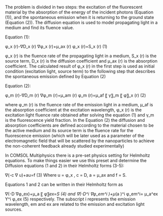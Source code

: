 The problem is divided in two steps: the excitation of the fluorescent material by the absorption of the energy of the incident photons (Equation (1)), and the spontaneous emission when it is returning to the ground state (Equation (2)). 
The diffusion equation is used to model propagating light in a medium and find its fluence value.

Equation (1):

φ_x (r)-∇D_x (r)  ∇φ_x (r)+μ_ax (r)  φ_x (r)=S_x (r)				(1)

φ_x (r)  is the fluence rate of the propagating light in a medium, S_x (r) is the source term, D_x (r) is the diffusion coefficient and μ_ax (r) is the absorption coefficient.
The calculated result of φ_x (r) in the first step is used as initial condition (excitation light, source term) to the following step that describes the spontaneous emission defined by Equation (2)
	
Equation (2):

φ_m (r)-∇D_m (r)  ∇φ_m (r)+μ_am (r)  φ_m (r)=μ_af 〖 γ〗_m 〖 φ〗_x (r)		(2)

where φ_m (r) is the fluence rate of the emission light in a medium, μ_af is the absorption coefficient at the excitation wavelength, φ_x (r)  is the excitation light fluence rate obtained after solving the equation (1) and γ_m is the fluorescence yield fraction. In the Equation (2) the diffusion and absorption coefficients are defined according to the material chosen to be the active medium and its source term is the fluence rate for the fluorescence emission (which will be later used as a parameter of the electromagnetic field that will be scattered by the nanoparticles to achieve the non-coherent feedback already studied experimentally)

In COMSOL Multiphysics there is a pre-set physics setting for Helmholtz equations. To make things easier we use this preset and determine the Diffusion equations (1 and 2) in their Helmholtz forms (3-5):  

∇(-c ∇ u)+au=f 	 				(3)
Where u = φ_x , c = D, a = μ_ax and f = S.

Equations 1 and 2 can be written in their Helmholtz form as

∇(-D ∇φ_ex)+μ_a 〖 φ〗_ex=S 					(4)
and
∇(-D^i  ∇φ_em^i )+μ_(a )^i φ_em^i= μ_a^ex  Y^i  φ_ex 			(5)
respectively.
The subscript i represents the emission wavelength, em and ex are related to the emission and excitation light sources.

